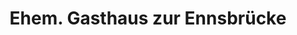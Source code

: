 ---
title: "Ehem. Gasthaus zur Ennsbrücke"
url: /admont/ehem-gasthaus-zur-ennsbruecke/
shop: Leerstehend
---
